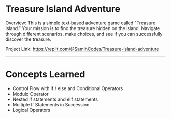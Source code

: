# Treasure Island Adventure

Overview:
This is a simple text-based adventure game called "Treasure Island." Your mission is to find the treasure hidden on the island. Navigate through different scenarios, make choices, and see if you can successfully discover the treasure.

Project Link: https://replit.com/@SamihCodes/Treasure-island-adventure

---
# Concepts Learned
- Control Flow with if / else and Conditional Operators
- Modulo Operator
- Nested if statements and elif statements
- Multiple If Statements in Succession
- Logical Operators
